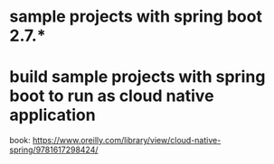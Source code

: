 # sample projects with spring boot 2.7.*
# build sample projects with spring boot to run as cloud native application 
book: https://www.oreilly.com/library/view/cloud-native-spring/9781617298424/

